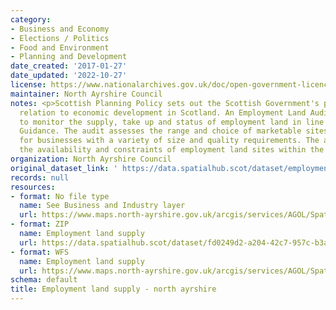 ```yaml
---
category:
- Business and Economy
- Elections / Politics
- Food and Environment
- Planning and Development
date_created: '2017-01-27'
date_updated: '2022-10-27'
license: https://www.nationalarchives.gov.uk/doc/open-government-licence/version/3/
maintainer: North Ayrshire Council
notes: <p>Scottish Planning Policy sets out the Scottish Government's policies in
  relation to economic development in Scotland. An Employment Land Audit is produced
  to monitor the supply, take up and status of employment land in line with National
  Guidance. The audit assesses the range and choice of marketable sites and locations
  for businesses with a variety of size and quality requirements. The audit identifies
  the availability and constraints of employment land sites within the local authority.</p>
organization: North Ayrshire Council
original_dataset_link: ' https://data.spatialhub.scot/dataset/employment_land_supply-na'
records: null
resources:
- format: No file type
  name: See Business and Industry layer
  url: https://www.maps.north-ayrshire.gov.uk/arcgis/services/AGOL/Spatial_Hub/MapServer/WFSServer?request=GetCapabilities&service=WFS?
- format: ZIP
  name: Employment land supply
  url: https://data.spatialhub.scot/dataset/fd0249d2-a204-42c7-957c-b3a045cc528d/resource/c9fb5c3a-1273-42d4-9a66-80175bf380a6/download/nayrshire_els.zip
- format: WFS
  name: Employment land supply
  url: https://www.maps.north-ayrshire.gov.uk/arcgis/services/AGOL/Spatial_Hub/MapServer/WFSServer?request=GetCapabilities&service=WFS
schema: default
title: Employment land supply - north ayrshire
---
```

